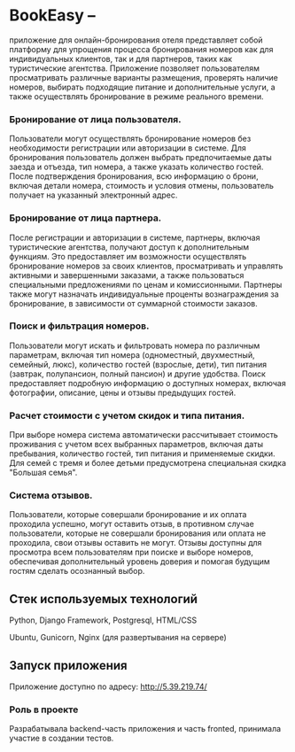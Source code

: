 # BookEasy – 

приложение для онлайн-бронирования отеля представляет собой платформу для упрощения процесса бронирования номеров как для индивидуальных клиентов, так и для партнеров, таких как туристические агентства. Приложение позволяет пользователям просматривать различные варианты размещения, проверять наличие номеров, выбирать подходящие питание и дополнительные услуги, а также осуществлять бронирование в режиме реального времени.

### Бронирование от лица пользователя.
Пользователи могут осуществлять бронирование номеров без необходимости регистрации или авторизации в системе. Для бронирования пользователь должен выбрать предпочитаемые даты заезда и отъезда, тип номера, а также указать количество гостей. После подтверждения бронирования, всю информацию о брони, включая детали номера, стоимость и условия отмены, пользователь получает на указанный электронный адрес.

### Бронирование от лица партнера.
После регистрации и авторизации в системе, партнеры, включая туристические агентства, получают доступ к дополнительным функциям. Это предоставляет им возможности осуществлять бронирование номеров за своих клиентов, просматривать и управлять активными и завершенными заказами, а также пользоваться специальными предложениями по ценам и комиссионными. Партнеры также могут назначать индивидуальные проценты вознаграждения за бронирование, в зависимости от суммарной стоимости заказов.

### Поиск и фильтрация номеров.
Пользователи могут искать и фильтровать номера по различным параметрам, включая тип номера (одноместный, двухместный, семейный, люкс), количество гостей (взрослые, дети), тип питания (завтрак, полупансион, полный пансион) и другие удобства. Поиск предоставляет подробную информацию о доступных номерах, включая фотографии, описание, цены и отзывы предыдущих гостей.

### Расчет стоимости с учетом скидок и типа питания.
При выборе номера система автоматически рассчитывает стоимость проживания с учетом всех выбранных параметров, включая даты пребывания, количество гостей, тип питания и применяемые скидки. Для семей с тремя и более детьми предусмотрена специальная скидка "Большая семья".

### Система отзывов.
Пользователи, которые совершали бронирование и их оплата проходила успешно, могут оставить отзыв, в противном случае пользователи, которые не совершали бронирования или оплата не проходила, свои отзывы оставить не могут. Отзывы доступны для просмотра всем пользователям при поиске и выборе номеров, обеспечивая дополнительный уровень доверия и помогая будущим гостям сделать осознанный выбор.


## Стек используемых технологий

Python, Django Framework, Postgresql, HTML/CSS

Ubuntu, Gunicorn, Nginx (для развертывания на сервере)
 
## Запуск приложения

Приложение доступно по адресу: http://5.39.219.74/



### Роль в проекте

Разрабатывала backend-часть приложения и часть fronted, принимала участие в создании тестов.


